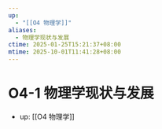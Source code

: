 ```yaml
---
up:
  - "[[O4 物理学]]"
aliases:
  - 物理学现状与发展
ctime: 2025-01-25T15:21:37+08:00
mtime: 2025-10-01T11:41:28+08:00
---
```


# O4-1 物理学现状与发展

- up: [[O4 物理学]]
